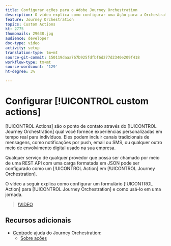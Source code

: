 ```yaml
---
title: Configurar ações para o Adobe Journey Orchestration
description: O vídeo explica como configurar uma Ação para a Orchestration e como usá-la em uma jornada.
feature: Journey Orchestration
topics: Custom Actions
kt: 2775
thumbnails: 29638.jpg
audience: developer
doc-type: video
activity: setup
translation-type: tm+mt
source-git-commit: 150119daaa767b925fdfbf6d277d2340e209f418
workflow-type: tm+mt
source-wordcount: '129'
ht-degree: 3%

---
```



# Configurar [!UICONTROL custom actions]

[!UICONTROL Actions] são o ponto de contato através do [!UICONTROL Journey Orchestration] qual você fornece experiências personalizadas em tempo real para indivíduos. Eles podem incluir canais tradicionais de mensagens, como notificações por push, email ou SMS, ou qualquer outro meio de envolvimento digital usado na sua empresa.

Qualquer serviço de qualquer provedor que possa ser chamado por meio de uma REST API com uma carga formatada em JSON pode ser configurado como um [!UICONTROL Action] em [!UICONTROL Journey Orchestration].

O vídeo a seguir explica como configurar um formulário [!UICONTROL Action] para [!UICONTROL Journey Orchestration] e como usá-lo em uma jornada.

>[!VIDEO](https://video.tv.adobe.com/v/29638?quality=12)

## Recursos adicionais

* [Centro](https://docs.adobe.com/content/help/en/journeys/using/journey-orchestration-home.html)de ajuda do Journey Orchestration:
   * [Sobre ações](https://docs.adobe.com/content/help/en/journeys/using/action-journeys/action.html)
